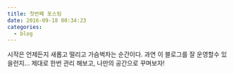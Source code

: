 ```yaml
---
title: 첫번째 포스팅
date: 2016-09-18 00:34:23
categories:
  - blog
---
```


시작은 언제든지 새롭고 떨리고 가슴벅차는 순간이다.
과연 이 블로그를 잘 운영할수 있을런지...
제대로 한번 관리 해보고, 나만의 공간으로 꾸며보자!

